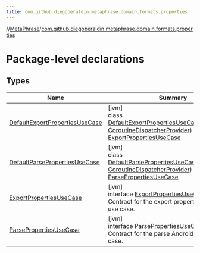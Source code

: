 ```yaml
---
title: com.github.diegoberaldin.metaphrase.domain.formats.properties
---
```

//[MetaPhrase](../../index.html)/[com.github.diegoberaldin.metaphrase.domain.formats.properties](index.html)



# Package-level declarations



## Types


| Name | Summary |
|---|---|
| [DefaultExportPropertiesUseCase](-default-export-properties-use-case/index.html) | [jvm]<br>class [DefaultExportPropertiesUseCase](-default-export-properties-use-case/index.html)(dispatchers: [CoroutineDispatcherProvider](../com.github.diegoberaldin.metaphrase.core.common.coroutines/-coroutine-dispatcher-provider/index.html)) : [ExportPropertiesUseCase](-export-properties-use-case/index.html) |
| [DefaultParsePropertiesUseCase](-default-parse-properties-use-case/index.html) | [jvm]<br>class [DefaultParsePropertiesUseCase](-default-parse-properties-use-case/index.html)(dispatchers: [CoroutineDispatcherProvider](../com.github.diegoberaldin.metaphrase.core.common.coroutines/-coroutine-dispatcher-provider/index.html)) : [ParsePropertiesUseCase](-parse-properties-use-case/index.html) |
| [ExportPropertiesUseCase](-export-properties-use-case/index.html) | [jvm]<br>interface [ExportPropertiesUseCase](-export-properties-use-case/index.html)<br>Contract for the export properties resources use case. |
| [ParsePropertiesUseCase](-parse-properties-use-case/index.html) | [jvm]<br>interface [ParsePropertiesUseCase](-parse-properties-use-case/index.html)<br>Contract for the parse Android resources use case. |

